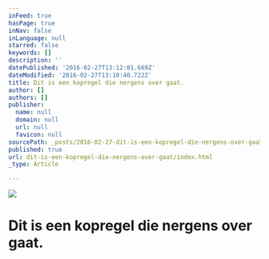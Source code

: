 ```yaml
---
inFeed: true
hasPage: true
inNav: false
inLanguage: null
starred: false
keywords: []
description: ''
datePublished: '2016-02-27T13:12:01.669Z'
dateModified: '2016-02-27T13:10:40.722Z'
title: Dit is een kopregel die nergens over gaat.
author: []
authors: []
publisher:
  name: null
  domain: null
  url: null
  favicon: null
sourcePath: _posts/2016-02-27-dit-is-een-kopregel-die-nergens-over-gaat.md
published: true
url: dit-is-een-kopregel-die-nergens-over-gaat/index.html
_type: Article

---
```

![](https://the-grid-user-content.s3-us-west-2.amazonaws.com/76a277cb-a6d3-453a-909e-84256d0e6863.JPG)

# Dit is een kopregel die nergens over gaat.